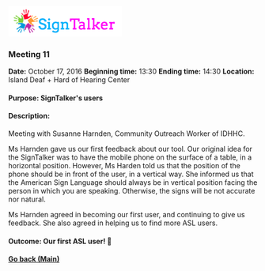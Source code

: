 ![Alt text](images/signtalkerlogo.png)

### Meeting 11

  __Date:__ October 17, 2016
  __Beginning time:__ 13:30
  __Ending time:__ 14:30
  __Location:__ Island Deaf + Hard of Hearing Center 

#### Purpose: SignTalker's users
#### Description: 

Meeting with Susanne Harnden, Community Outreach Worker of IDHHC.

Ms Harnden gave us our first feedback about our tool. Our original idea for the SignTalker was to have the mobile phone on the surface of a table, in a horizontal position. However, Ms Harden told us that the position of the phone should be in front of the user, in a vertical way. She informed us that the American Sign Language should always be in vertical position facing the person in which you are speaking. Otherwise, the signs will be not accurate nor natural.

Ms Harnden agreed in becoming our first user, and continuing to give us feedback. She also agreed in helping us to find more ASL users.

#### Outcome: Our first ASL user! :tada:

#### [Go back (Main)](https://github.com/TaniaFerman/SignTalker)